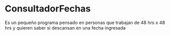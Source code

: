 # ConsultadorFechas
Es un pequeño programa pensado en personas que trabajan de 48 hrs x 48 hrs y quieren saber si descansan en una fecha ingresada
